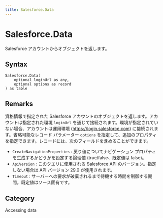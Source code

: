 ```yaml
---
title: Salesforce.Data
---
```


# Salesforce.Data


Salesforce アカウントからオブジェクトを返します。


## Syntax

```powerquery
Salesforce.Data(
    optional loginUrl as any,
    optional options as record
) as table
```


## Remarks

資格情報で指定された Salesforce アカウントのオブジェクトを返します。アカウントは指定された環境 <code>loginUrl</code> を通じて接続されます。環境が指定されていない場合、アカウントは運用環境 (https://login.salesforce.com) に接続されます。省略可能なレコード パラメーター <code>options</code> を指定して、追加のプロパティを指定できます。レコードには、次のフィールドを含めることができます。    <ul><li><code>CreateNavigationProperties</code> : 戻り値についてナビゲーション プロパティを生成するかどうかを設定する論理値 (true/false、既定値は false)。</li><li><code>ApiVersion</code> : このクエリに使用される Salesforce API のバージョン。指定しない場合は API バージョン 29.0 が使用されます。</li><li><code>Timeout</code> : サーバーへの要求が破棄されるまで待機する時間を制御する期間。既定値はソース固有です。</li></ul>    



## Category
Accessing data
